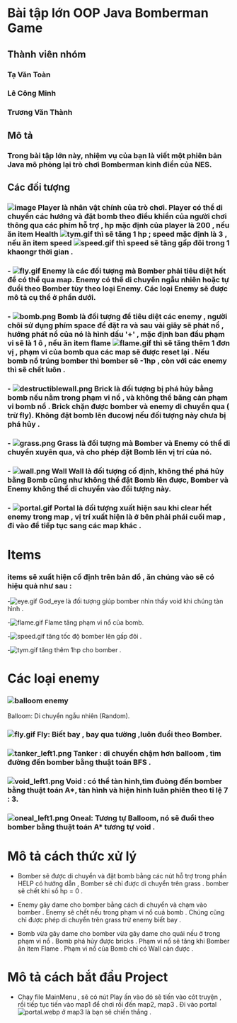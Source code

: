 # Bài tập lớn OOP Java Bomberman Game

## Thành viên nhóm
### Tạ Văn Toàn
### Lê Công Minh
### Trương Văn Thành

## Mô tả
### Trong bài tập lớn này, nhiệm vụ của bạn là viết một phiên bản Java mô phỏng lại trò chơi Bomberman kinh điển của NES.


## Các đối tượng
### ![image](https://github.com/user-attachments/assets/91c9be0b-4aef-429b-9844-10a344ee1462) Player là nhân vật chính của trò chơi. Player có thể di chuyển các hướng và đặt bomb theo điều khiển của người chơi thông qua các phím hỗ trợ , hp mặc định của player là 200 , nếu ăn item Health  ![tym.gif](src/items/images/tym.gif) thì sẽ tăng 1 hp ; speed mặc định là 3 , nếu ăn item speed ![speed.gif](src/items/images/speed.gif) thì speed sẽ tăng gấp đôi trong 1 khaongr thời gian . 

### - ![fly.gif](src/enemy/images/fly.gif) Enemy là các đối tượng mà Bomber phải tiêu diệt hết để có thể qua map. Enemy có thể di chuyển ngẫu nhiên hoặc tự đuổi theo Bomber tùy theo loại Enemy. Các loại Enemy sẽ được mô tả cụ thể ở phần dưới.

### - ![bomb.png](src/bomb/bomb.png) Bomb là đối tượng để tiêu diệt các enemy , người chôi sử dụng phím space để đặt ra và sau vài giây sẽ phát nổ , hướng phát nổ của nó là hình dấu '+' , mặc định ban đầu phạm vi sẽ là 1 ô , nếu ăn item flame ![flame.gif](src/items/images/flame.gif) thì sẽ tăng thêm 1 đơn vị , phạm vi của bomb qua các map sẽ được reset lại . Nếu bomb nổ trúng bomber thì bomber sẽ -1hp , còn với các enemy thì sẽ chết luôn .

### - ![destructiblewall.png](src/images/map/destructiblewall.png) Brick  là đối tượng bị phá hủy bằng bomb nếu nằm trong phạm vi nổ  , và không thể băng cản phạm vi bomb nổ . Brick chặn được bomber và enemy di chuyển qua ( trừ fly). Không đặt bomb lên đucowj nếu đối tượng này chưa bị phá hủy .

### - ![grass.png](src/images/map/grass.png) Grass là đối tượng mà Bomber và Enemy có thể di chuyển xuyên qua, và cho phép đặt Bomb lên vị trí của nó.

### - ![wall.png](src/images/map/wall.png) Wall Wall là đối tượng cố định, không thể phá hủy bằng Bomb cũng như không thể đặt Bomb lên được, Bomber và Enemy không thể di chuyển vào đối tượng này.

### - ![portal.gif](src/portal/portal.gif) Portal là đối tượng xuất hiện sau khi clear hết enemy trong map , vị trí xuất hiện là ở bên phải phái cuối map , đi vào để tiếp tục sang các map khác .


# Items
### items sẽ xuất hiện cố định trên bản dồ , ăn chúng vào sẽ có hiệu quả như sau :


-![eye.gif](src/items/images/eye.gif) God_eye là đối tượng giúp bomber nhìn thấy void khi chúng tàn hình .

-![flame.gif](src/items/images/flame.gif) Flame tăng phạm vi nổ của bomb.

-![speed.gif](src/items/images/speed.gif) tăng tốc độ bomber lên gấp đôi .

-![tym.gif](src/items/images/tym.gif) tăng thêm 1hp cho bomber .



# Các loại enemy
### ![balloom enemy](https://raw.githubusercontent.com/tvt0338/BTL_group_XG/main/enemy/images/balloom_down.png)
 Balloom: Di chuyển ngẫu nhiên (Random).

### ![fly.gif](src/enemy/images/fly.gif) Fly: Biết bay , bay qua tường ,luôn đuổi theo Bomber.

### ![tanker_left1.png](src/enemy/images/tanker_left1.png) Tanker : di chuyển chậm hơn balloom , tìm đường đến bomber bằng thuật toán BFS .

### ![void_left1.png](src/enemy/images/void_left1.png) Void : có thể tàn hình,tìm đuòng đến bomber bằng thuật toán A*, tàn hình và hiện hình luân phiên theo tỉ lệ 7 : 3.

### ![oneal_left1.png](src/enemy/images/oneal_left1.png) Oneal: Tương tự Balloom, nó sẽ đuổi theo bomber bằng thuật toán A* tương tự void .


# Mô tả cách thức xử lý 
- Bomber sẽ được di chuyển và đặt bomb bằng các nút hỗ trợ trong phần HELP có hướng dẫn , Bomber sẽ chỉ được di chuyển trên grass . bomber sẽ chết khi số hp = 0 .

- Enemy gây dame cho bomber bằng cách di chuyển và chạm vào bomber . Enemy sẽ chết nếu trong phạm vi nổ cuả bomb . Chúng cũng chỉ được phép di chuyển trên grass trừ enemy biết bay .

- Bomb vừa gây dame cho bomber vừa gây dame cho quái nếu ở trong phạm vi nổ . Bomb phá hủy được bricks . Phạm vi nổ sẽ tăng khi Bomber ăn item Flame . Phạm vi nổ của Bomb chỉ có Wall cản được .


# Mô tả cách bắt đầu Project 
- Chạy file MainMenu , sẽ có nút Play ấn vào đó sẽ tiến vào côt truyện , rồi tiếp tục tiến vào map1 để chơi rồi đến map2, map3 . Đi vào portal![portal.webp](src/portal/portal.webp) ở map3  là bạn sẽ chiến thắng .


